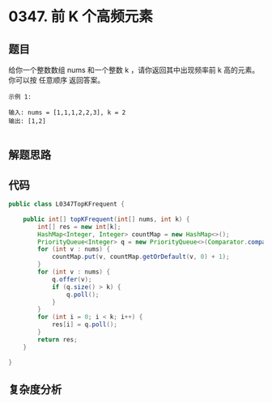# 0347. 前 K 个高频元素

## 题目
给你一个整数数组 nums 和一个整数 k ，请你返回其中出现频率前 k 高的元素。你可以按 任意顺序 返回答案。

```
示例 1:

输入: nums = [1,1,1,2,2,3], k = 2
输出: [1,2]


```

## 解题思路


## 代码
```java
public class L0347TopKFrequent {
        
    public int[] topKFrequent(int[] nums, int k) {
        int[] res = new int[k];
        HashMap<Integer, Integer> countMap = new HashMap<>();
        PriorityQueue<Integer> q = new PriorityQueue<>(Comparator.comparingInt(countMap::get));
        for (int v : nums) {
            countMap.put(v, countMap.getOrDefault(v, 0) + 1);
        }
        for (int v : nums) {
            q.offer(v);
            if (q.size() > k) {
                q.poll();
            }
        }
        for (int i = 0; i < k; i++) {
            res[i] = q.poll();
        }
        return res;
    }
    
}
```

## 复杂度分析

